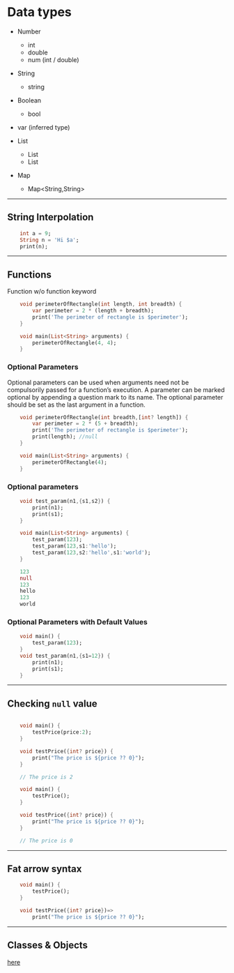 # Data types

- Number

  - int
  - double
  - num (int / double)

- String
  - string
- Boolean

  - bool

- var (inferred type)

- List

  - List <var>
  - List<dynamic>

- Map
  - Map<String,String>

---

## String Interpolation

```dart
    int a = 9;
    String n = 'Hi $a';
    print(n);
```

---

## Functions

Function w/o function keyword

```dart
    void perimeterOfRectangle(int length, int breadth) {
        var perimeter = 2 * (length + breadth);
        print('The perimeter of rectangle is $perimeter');
    }

    void main(List<String> arguments) {
        perimeterOfRectangle(4, 4);
    }

```

### Optional Parameters

Optional parameters can be used when arguments need not be compulsorily passed for a function’s execution. A parameter can be marked optional by appending a question mark to its name. The optional parameter should be set as the last argument in a function.

```dart
    void perimeterOfRectangle(int breadth,[int? length]) {
        var perimeter = 2 * (5 + breadth);
        print('The perimeter of rectangle is $perimeter');
        print(length); //null
    }

    void main(List<String> arguments) {
        perimeterOfRectangle(4);
    }

```

### Optional parameters

```dart
    void test_param(n1,{s1,s2}) {
        print(n1);
        print(s1);
    }

    void main(List<String> arguments) {
        test_param(123);
        test_param(123,s1:'hello');
        test_param(123,s2:'hello',s1:'world');
    }

    123
    null
    123
    hello
    123
    world
```

### Optional Parameters with Default Values

```dart
    void main() {
        test_param(123);
    }
    void test_param(n1,{s1=12}) {
        print(n1);
        print(s1);
    }
```

---

## Checking `null` value

```dart

    void main() {
        testPrice(price:2);
    }

    void testPrice({int? price}) {
        print("The price is ${price ?? 0}");
    }

    // The price is 2

    void main() {
        testPrice();
    }

    void testPrice({int? price}) {
        print("The price is ${price ?? 0}");
    }

    // The price is 0

```

---

## Fat arrow syntax

```dart
    void main() {
        testPrice();
    }

    void testPrice({int? price})=>
        print("The price is ${price ?? 0}");

```

---

## Classes & Objects

[here](https://dart.academy/creating-objects-and-classes-in-dart-and-flutter/)
